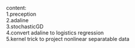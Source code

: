 content:<br>
1.preception<br>
2.adaline<br>
3.stochasticGD<br>
4.convert adaline to logistics regression<br>
5.kernel trick to project nonlinear separatable data<br>
